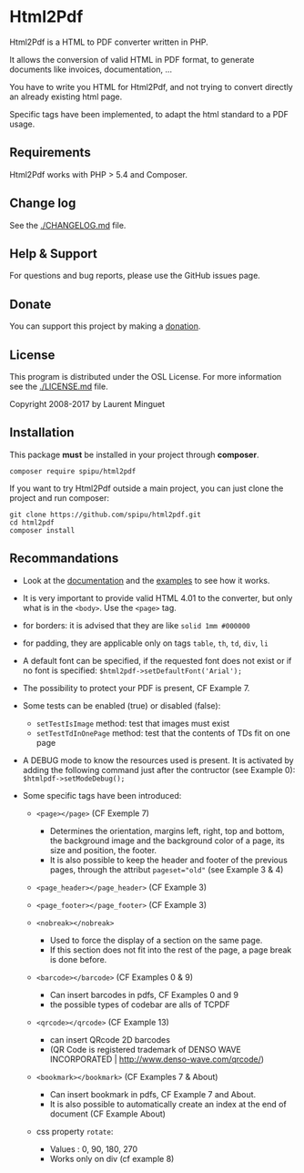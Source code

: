 # Html2Pdf

Html2Pdf is a HTML to PDF converter written in PHP.

It allows the conversion of valid HTML in PDF format, to generate documents like invoices, documentation, ...

You have to write you HTML for Html2Pdf, and not trying to convert directly an already existing html page.

Specific tags have been implemented, to adapt the html standard to a PDF usage.

## Requirements

Html2Pdf works with PHP > 5.4 and Composer.

## Change log

See the [./CHANGELOG.md](./CHANGELOG.md) file.

## Help & Support

For questions and bug reports, please use the GitHub issues page.

## Donate

You can support this project by making a [donation](http://html2pdf.fr/en/donate).

## License

This program is distributed under the OSL License. For more information see the [./LICENSE.md](./LICENSE.md) file.

Copyright 2008-2017 by Laurent Minguet

## Installation

This package **must** be installed in your project through **composer**.

```
composer require spipu/html2pdf
```

If you want to try Html2Pdf outside a main project, you can just clone the project and run composer:

```
git clone https://github.com/spipu/html2pdf.git
cd html2pdf
composer install
```

## Recommandations
   
  * Look at the [documentation](./doc/) and the [examples](./examples/) to see how it works.
  * It is very important to provide valid HTML 4.01 to the converter, but only what is in the `<body>`. Use the `<page>` tag. 
  * for borders: it is advised that they are like `solid 1mm #000000`
  * for padding, they are applicable only on tags `table`, `th`, `td`, `div`, `li`
  * A default font can be specified, if the requested font does not exist or if no font is specified: `$html2pdf->setDefaultFont('Arial');`
  * The possibility to protect your PDF is present, CF Example 7.
  * Some tests can be enabled (true) or disabled (false):
  
     * `setTestIsImage` method:      test that images must exist
     * `setTestTdInOnePage` method:  test that the contents of TDs fit on one page

  * A DEBUG mode to know the resources used is present. It is activated by adding the following command just after the contructor (see Example 0): `$htmlpdf->setModeDebug();`
  * Some specific tags have been introduced:
  
     * `<page></page>`  (CF Exemple 7)
    
        * Determines the orientation, margins left, right, top and bottom, the background image and the background color of a page, its size and position, the footer.
        * It is also possible to keep the header and footer of the previous pages, through the attribut `pageset="old"` (see Example 3 & 4)

     * `<page_header></page_header>` (CF Example 3)
     * `<page_footer></page_footer>` (CF Example 3)
     * `<nobreak></nobreak>`
    
        * Used to force the display of a section on the same page.
        * If this section does not fit into the rest of the page, a page break is done before.

     * `<barcode></barcode>`  (CF Examples 0 & 9)
    
        * Can insert barcodes in pdfs, CF Examples 0 and 9
        * the possible types of codebar are alls of TCPDF

     * `<qrcode></qrcode>` (CF Example 13)
    
        * can insert QRcode 2D barcodes
        * (QR Code is registered trademark of DENSO WAVE INCORPORATED | http://www.denso-wave.com/qrcode/)

     * `<bookmark></bookmark>` (CF Examples 7 & About)
    
        * Can insert bookmark in pdfs, CF Example 7 and About.
        * It is also possible to automatically create an index at the end of document (CF Example About)

     * css property `rotate`:
    
        * Values : 0, 90, 180, 270
        * Works only on div (cf example 8)
